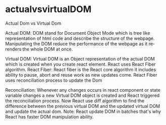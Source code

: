 # actualvsvirtualDOM

Actual Dom vs Virtual Dom

Actual DOM: DOM stand for Document Object Mode which is tree like representation of html code and describe the structure of the webpage. Manipulating the DOM reduce the performance of the webpage as it re-renders the whole DOM at once.

Virtual DOM: Virtual DOM is an Object representation of the actual DOM which is created when you create react element. React uses React Fiber algorithm.
React Fiber: React fiber is the React core algorithm it includes ability to pause, abort and reuse work as new updates come. React Fiber uses reconciliation process to update the Dom

Reconciliation: Whenever any changes occurs in react component or state variable changes a new Virtual DOM object is created and React triggered the reconciliation process. Now React use diff algorithm to find the difference between the previous virtual DOM and the updated virtual DOM and update the actual dom. 
Note: React update DOM in batches that's why React has faster DOM manipulation ability.
